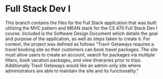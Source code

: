 # Full Stack Dev I
This branch contains the files for the Full Stack application that was built utilizing the MVC pattern and MEAN stack for the CS 470 Full Stack Dev I course. Included is the Software Design Document which details the goal and purpose of the application, as well as steps taken to create it. For context, the project was defined as follows "Travlr Getaways requires a travel booking site so their customers can book travel packages. The site must allow users to create an account, search for packages via multiple filters, book vacation packages, and view itineraries prior to trips. Additionally Travlr Getaways would like an admin-only site where administrators are able to maintain the site and its functionality." 

